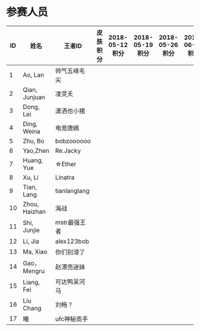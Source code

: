 # 参赛人员
ID|姓名|王者ID|皮肤积分|2018-05-12积分|2018-05-19积分|2018-05-26积分|2018-06-02积分
|----|----|----|----|----|----|----|----|
1|Ao, Lan |帅气五峰毛尖|||||
2|Qian, Junjuan |凌灵夭|||||
3|Dong, Lei |潇洒也小猪|||||
4|Ding, Weina |电竞唐嫣|||||
5|Zhu, Bo |bobzoooooo|||||
6|Yao,Zhen |Re.Jacky |||||
7|Huang, Yue |☆Ether|||||
8|Xu, Li |Linatra|||||
9|Tian, Lang |tianlanglang|||||
10|Zhou, Haizhan |海战|||||
11|Shi, Junjie |mstr最强王者|||||
12|Li, Jia |alex123bob|||||
13|Ma, Xiao |你们别滑了|||||
14|Gao，Mengru |赵漂亮迷妹|||||
15|Liang, Fei |可达鸭呆河马|||||
16|Liu Chang |刘畅？|||||
17|曦|ufc神秘高手|||||
